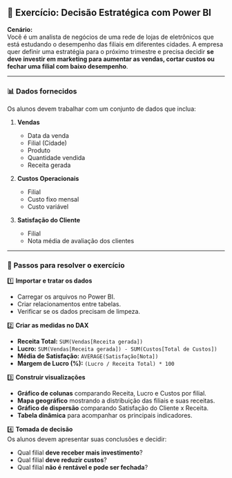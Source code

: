 ## 🎯 **Exercício: Decisão Estratégica com Power BI**
**Cenário:**  
Você é um analista de negócios de uma rede de lojas de eletrônicos que está estudando o desempenho das filiais em diferentes cidades. A empresa quer definir uma estratégia para o próximo trimestre e precisa decidir **se deve investir em marketing para aumentar as vendas, cortar custos ou fechar uma filial com baixo desempenho**.  

---

### 📊 **Dados fornecidos**  
Os alunos devem trabalhar com um conjunto de dados que inclua:  

1. **Vendas**  
   - Data da venda  
   - Filial (Cidade)  
   - Produto  
   - Quantidade vendida  
   - Receita gerada  

2. **Custos Operacionais**  
   - Filial  
   - Custo fixo mensal  
   - Custo variável  

3. **Satisfação do Cliente**  
   - Filial  
   - Nota média de avaliação dos clientes  

---

### 🔧 **Passos para resolver o exercício**  

1️⃣ **Importar e tratar os dados**  
- Carregar os arquivos no Power BI.  
- Criar relacionamentos entre tabelas.  
- Verificar se os dados precisam de limpeza.  

2️⃣ **Criar as medidas no DAX**  
- **Receita Total:** `SUM(Vendas[Receita gerada])`  
- **Lucro:** `SUM(Vendas[Receita gerada]) - SUM(Custos[Total de Custos])`  
- **Média de Satisfação:** `AVERAGE(Satisfação[Nota])`  
- **Margem de Lucro (%):** `(Lucro / Receita Total) * 100`  

3️⃣ **Construir visualizações**  
- **Gráfico de colunas** comparando Receita, Lucro e Custos por filial.  
- **Mapa geográfico** mostrando a distribuição das filiais e suas receitas.  
- **Gráfico de dispersão** comparando Satisfação do Cliente x Receita.  
- **Tabela dinâmica** para acompanhar os principais indicadores.  

4️⃣ **Tomada de decisão**  
Os alunos devem apresentar suas conclusões e decidir:  
- Qual filial **deve receber mais investimento**?  
- Qual filial **deve reduzir custos**?  
- Qual filial **não é rentável e pode ser fechada**?  


